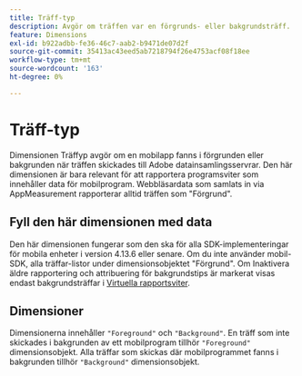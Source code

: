 ```yaml
---
title: Träff-typ
description: Avgör om träffen var en förgrunds- eller bakgrundsträff.
feature: Dimensions
exl-id: b922adbb-fe36-46c7-aab2-b9471de07d2f
source-git-commit: 35413ac43eed5ab7218794f26e4753acf08f18ee
workflow-type: tm+mt
source-wordcount: '163'
ht-degree: 0%

---
```


# Träff-typ

Dimensionen Träffyp avgör om en mobilapp fanns i förgrunden eller bakgrunden när träffen skickades till Adobe datainsamlingsservrar. Den här dimensionen är bara relevant för att rapportera programsviter som innehåller data för mobilprogram. Webbläsardata som samlats in via AppMeasurement rapporterar alltid träffen som &quot;Förgrund&quot;.

## Fyll den här dimensionen med data

Den här dimensionen fungerar som den ska för alla SDK-implementeringar för mobila enheter i version 4.13.6 eller senare. Om du inte använder mobil-SDK, alla träffar-listor under dimensionsobjektet &quot;Förgrund&quot;. Om Inaktivera äldre rapportering och attribuering för bakgrundstips är markerat visas endast bakgrundsträffar i [Virtuella rapportsviter](../vrs/vrs-mobile-visit-processing.md).

## Dimensioner

Dimensionerna innehåller `"Foreground"` och `"Background"`. En träff som inte skickades i bakgrunden av ett mobilprogram tillhör `"Foreground"` dimensionsobjekt. Alla träffar som skickas där mobilprogrammet fanns i bakgrunden tillhör `"Background"` dimensionsobjekt.
